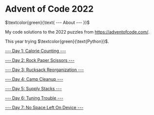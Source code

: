 # Advent of Code 2022

$\textcolor{green}{\text{ --- About --- }}$

My code solutions to the 2022 puzzles from https://adventofcode.com/.

This year trying $\textcolor{green}{\text{Python}}$.

[ --- Day 1: Calorie Counting ---](day1/README.md)

[ --- Day 2: Rock Paper Scissors ---](day2/README.md)

[ --- Day 3: Rucksack Reorganization ---](day3/README.md)

[ --- Day 4: Camp Cleanup ---](day4/README.md)

[ --- Day 5: Supply Stacks ---](day5/README.md)

[ --- Day 6: Tuning Trouble ---](day6/README.md)

[ --- Day 7: No Space Left On Device ---](day7/README.md)